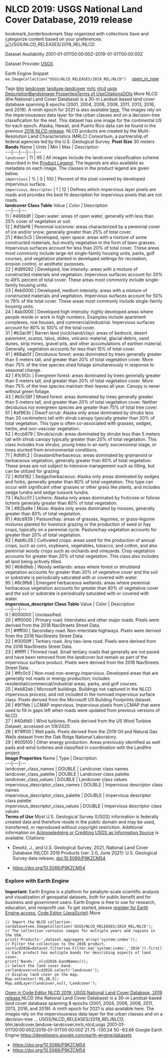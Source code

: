  
#  NLCD 2019: USGS National Land Cover Database, 2019 release 
bookmark_borderbookmark Stay organized with collections  Save and categorize content based on your preferences.
![USGS/NLCD_RELEASES/2019_REL/NLCD](https://developers.google.com/earth-engine/datasets/images/USGS/USGS_NLCD_RELEASES_2019_REL_NLCD_sample.png) 

Dataset Availability
    2001-01-01T00:00:00Z–2019-01-01T00:00:00Z 

Dataset Provider
     [ USGS ](https://www.mrlc.gov) 

Earth Engine Snippet
     `    ee.ImageCollection("USGS/NLCD_RELEASES/2019_REL/NLCD")   ` [ open_in_new ](https://code.earthengine.google.com/?scriptPath=Examples:Datasets/USGS/USGS_NLCD_RELEASES_2019_REL_NLCD) 

Tags
     [blm](https://developers.google.com/earth-engine/datasets/tags/blm) [landcover](https://developers.google.com/earth-engine/datasets/tags/landcover) [landuse-landcover](https://developers.google.com/earth-engine/datasets/tags/landuse-landcover) [mrlc](https://developers.google.com/earth-engine/datasets/tags/mrlc) [nlcd](https://developers.google.com/earth-engine/datasets/tags/nlcd) [usgs](https://developers.google.com/earth-engine/datasets/tags/usgs)
[Description](https://developers.google.com/earth-engine/datasets/catalog/USGS_NLCD_RELEASES_2019_REL_NLCD#description)[Bands](https://developers.google.com/earth-engine/datasets/catalog/USGS_NLCD_RELEASES_2019_REL_NLCD#bands)[Image Properties](https://developers.google.com/earth-engine/datasets/catalog/USGS_NLCD_RELEASES_2019_REL_NLCD#image-properties)[Terms of Use](https://developers.google.com/earth-engine/datasets/catalog/USGS_NLCD_RELEASES_2019_REL_NLCD#terms-of-use)[Citations](https://developers.google.com/earth-engine/datasets/catalog/USGS_NLCD_RELEASES_2019_REL_NLCD#citations)[DOIs](https://developers.google.com/earth-engine/datasets/catalog/USGS_NLCD_RELEASES_2019_REL_NLCD#dois) More
NLCD (the National Land Cover Database) is a 30-m Landsat-based land cover database spanning 8 epochs (2001, 2004, 2006, 2008, 2011, 2013, 2016, and 2019). A ninth epoch for 2021 is also available [here](https://developers.google.com/earth-engine/datasets/catalog/USGS_NLCD_RELEASES_2021_REL_NLCD). The images rely on the imperviousness data layer for the urban classes and on a decision-tree classification for the rest.
This dataset has one image for the continental US for each epoch. Alaska, Hawaii, and Puerto Rico data can be found in the previous [2016 NLCD release](https://developers.google.com/earth-engine/datasets/catalog/USGS_NLCD_RELEASES_2016_REL).
NLCD products are created by the Multi-Resolution Land Characteristics (MRLC) Consortium, a partnership of federal agencies led by the U.S. Geological Survey.
**Pixel Size** 30 meters 
**Bands**
Name | Units | Min | Max | Description  
---|---|---|---|---  
`landcover` |  11  |  95  | All images include the landcover classification scheme described in the [Product Legend](https://www.mrlc.gov/data/legends/national-land-cover-database-class-legend-and-description). The legends are also available as metadata on each image. The classes in the product legend are given below.  
`impervious` | % |  0  |  100  | Percent of the pixel covered by developed impervious surface.  
`impervious_descriptor` |  1  |  12  | Defines which impervious layer pixels are roads and provides the best fit description for impervious pixels that are not roads.  
**landcover Class Table**
Value | Color | Description  
---|---|---  
11 | #466b9f | Open water: areas of open water, generally with less than 25% cover of vegetation or soil.  
12 | #d1def8 | Perennial ice/snow: areas characterized by a perennial cover of ice and/or snow, generally greater than 25% of total cover.   
21 | #dec5c5 | Developed, open space: areas with a mixture of some constructed materials, but mostly vegetation in the form of lawn grasses. Impervious surfaces account for less than 20% of total cover. These areas most commonly include large-lot single-family housing units, parks, golf courses, and vegetation planted in developed settings for recreation, erosion control, or aesthetic purposes.   
22 | #d99282 | Developed, low intensity: areas with a mixture of constructed materials and vegetation. Impervious surfaces account for 20% to 49% percent of total cover. These areas most commonly include single-family housing units.   
23 | #eb0000 | Developed, medium intensity: areas with a mixture of constructed materials and vegetation. Impervious surfaces account for 50% to 79% of the total cover. These areas most commonly include single-family housing units.   
24 | #ab0000 | Developed high intensity: highly developed areas where people reside or work in high numbers. Examples include apartment complexes, row houses, and commercial/industrial. Impervious surfaces account for 80% to 100% of the total cover.   
31 | #b3ac9f | Barren land (rock/sand/clay): areas of bedrock, desert pavement, scarps, talus, slides, volcanic material, glacial debris, sand dunes, strip mines, gravel pits, and other accumulations of earthen material. Generally, vegetation accounts for less than 15% of total cover.   
41 | #68ab5f | Deciduous forest: areas dominated by trees generally greater than 5 meters tall, and greater than 20% of total vegetation cover. More than 75% of the tree species shed foliage simultaneously in response to seasonal change.   
42 | #1c5f2c | Evergreen forest: areas dominated by trees generally greater than 5 meters tall, and greater than 20% of total vegetation cover. More than 75% of the tree species maintain their leaves all year. Canopy is never without green foliage.   
43 | #b5c58f | Mixed forest: areas dominated by trees generally greater than 5 meters tall, and greater than 20% of total vegetation cover. Neither deciduous nor evergreen species are greater than 75% of total tree cover.   
51 | #af963c | Dwarf scrub: Alaska only areas dominated by shrubs less than 20 centimeters tall with shrub canopy typically greater than 20% of total vegetation. This type is often co-associated with grasses, sedges, herbs, and non-vascular vegetation.   
52 | #ccb879 | Shrub/scrub: areas dominated by shrubs less than 5 meters tall with shrub canopy typically greater than 20% of total vegetation. This class includes true shrubs, young trees in an early successional stage, or trees stunted from environmental conditions.   
71 | #dfdfc2 | Grassland/herbaceous: areas dominated by gramanoid or herbaceous vegetation, generally greater than 80% of total vegetation. These areas are not subject to intensive management such as tilling, but can be utilized for grazing.   
72 | #d1d182 | Sedge/herbaceous: Alaska only areas dominated by sedges and forbs, generally greater than 80% of total vegetation. This type can occur with significant other grasses or other grass like plants, and includes sedge tundra and sedge tussock tundra.   
73 | #a3cc51 | Lichens: Alaska only areas dominated by fruticose or foliose lichens generally greater than 80% of total vegetation.   
74 | #82ba9e | Moss: Alaska only areas dominated by mosses, generally greater than 80% of total vegetation.  
81 | #dcd939 | Pasture/hay: areas of grasses, legumes, or grass-legume mixtures planted for livestock grazing or the production of seed or hay crops, typically on a perennial cycle. Pasture/hay vegetation accounts for greater than 20% of total vegetation.   
82 | #ab6c28 | Cultivated crops: areas used for the production of annual crops, such as corn, soybeans, vegetables, tobacco, and cotton, and also perennial woody crops such as orchards and vineyards. Crop vegetation accounts for greater than 20% of total vegetation. This class also includes all land being actively tilled.   
90 | #b8d9eb | Woody wetlands: areas where forest or shrubland vegetation accounts for greater than 20% of vegetative cover and the soil or substrate is periodically saturated with or covered with water.   
95 | #6c9fb8 | Emergent herbaceous wetlands: areas where perennial herbaceous vegetation accounts for greater than 80% of vegetative cover and the soil or substrate is periodically saturated with or covered with water.   
**impervious_descriptor Class Table**
Value | Color | Description  
---|---|---  
0 | #000000 | Unclassified.  
20 | #ff0000 | Primary road. Interstates and other major roads. Pixels were derived from the 2018 NavStreets Street Data.   
21 | #ffff00 | Secondary road. Non-interstate highways. Pixels were derived from the 2018 NavStreets Street Data.   
22 | #0000ff | Tertiary road. Any two-lane road. Pixels were derived from the 2018 NavStreets Street Data.   
23 | #ffffff | Thinned road. Small tertiary roads that generally are not paved and have been removed from the landcover but remain as part of the impervious surface product. Pixels were derived from the 2018 NavStreets Street Data.   
24 | #ffc0c5 | Non-road non-energy impervious. Developed areas that are generally not roads or energy production; includes residential/commercial/industrial areas, parks, and golf courses.   
25 | #eb82eb | Microsoft buildings. Buildings not captured in the NLCD impervious process, and not included in the nonroad impervious surface class. Pixels derived from the Microsoft US Building Footprints dataset.   
26 | #9f1feb | LCMAP impervious. Impervious pixels from LCMAP that were used to fill in gaps left when roads were updated from previous versions of NLCD.   
27 | #40dfd0 | Wind turbines. Pixels derived from the US Wind Turbine Dataset, accessed on 1/9/2020.   
28 | #79ff00 | Well pads. Pixels derived from the 2019 Oil and Natural Gas Wells dataset from the Oak Ridge National Laboratory.   
29 | #005f00 | Other energy production. Areas previously identified as well pads and wind turbines and classified in coordination with the Landfire project.   
**Image Properties**
Name | Type | Description  
---|---|---  
landcover_class_names | DOUBLE | Landcover class names  
landcover_class_palette | DOUBLE | Landcover class palette  
landcover_class_values | DOUBLE | Landcover class values  
impervious_descriptor_class_names | DOUBLE | Impervious descriptor class names  
impervious_descriptor_class_palette | DOUBLE | Impervious descriptor class palette  
impervious_descriptor_class_values | DOUBLE | Impervious descriptor class values  
**Terms of Use**
Most U.S. Geological Survey (USGS) information is federally created data and therefore reside in the public domain and may be used, transferred, or reproduced without copyright restriction. Additional information on [Acknowledging or Crediting USGS as Information Source](https://www.usgs.gov/centers/eros/data-citation) is available.
Citations:
  * Dewitz, J., and U.S. Geological Survey, 2021, National Land Cover Database (NLCD) 2019 Products (ver. 2.0, June 2021): U.S. Geological Survey data release, [doi:10.5066/P9KZCM54](https://doi.org/10.5066/P9KZCM54)


  * [ https://doi.org/10.5066/P9KZCM54 ](https://doi.org/10.5066/P9KZCM54)


### Explore with Earth Engine
**Important:** Earth Engine is a platform for petabyte-scale scientific analysis and visualization of geospatial datasets, both for public benefit and for business and government users. Earth Engine is free to use for research, education, and nonprofit use. To get started, please [register for Earth Engine access.](https://console.cloud.google.com/earth-engine)
[Code Editor (JavaScript)](https://developers.google.com/earth-engine/datasets/catalog/USGS_NLCD_RELEASES_2019_REL_NLCD#code-editor-javascript-sample) More
```
// Import the NLCD collection.
vardataset=ee.ImageCollection('USGS/NLCD_RELEASES/2019_REL/NLCD');
// The collection contains images for multiple years and regions in the USA.
print('Products:',dataset.aggregate_array('system:index'));
// Filter the collection to the 2016 product.
varnlcd2016=dataset.filter(ee.Filter.eq('system:index','2016')).first();
// Each product has multiple bands for describing aspects of land cover.
print('Bands:',nlcd2016.bandNames());
// Select the land cover band.
varlandcover=nlcd2016.select('landcover');
// Display land cover on the map.
Map.setCenter(-95,38,5);
Map.addLayer(landcover,null,'Landcover');
```
[ Open in Code Editor ](https://code.earthengine.google.com/?scriptPath=Examples:Datasets/USGS/USGS_NLCD_RELEASES_2019_REL_NLCD)
[ NLCD 2019: USGS National Land Cover Database, 2019 release ](https://developers.google.com/earth-engine/datasets/catalog/USGS_NLCD_RELEASES_2019_REL_NLCD)
NLCD (the National Land Cover Database) is a 30-m Landsat-based land cover database spanning 8 epochs (2001, 2004, 2006, 2008, 2011, 2013, 2016, and 2019). A ninth epoch for 2021 is also available here. The images rely on the imperviousness data layer for the urban classes and on a decision-tree …
USGS/NLCD_RELEASES/2019_REL/NLCD, blm,landcover,landuse-landcover,mrlc,nlcd,usgs 
2001-01-01T00:00:00Z/2019-01-01T00:00:00Z
21.75 -130.24 50 -63.66 
Google Earth Engine
https://developers.google.com/earth-engine/datasets
  * [ https://doi.org/10.5066/P9KZCM54 ](https://doi.org/https://www.mrlc.gov)
  * [ https://doi.org/10.5066/P9KZCM54 ](https://doi.org/https://developers.google.com/earth-engine/datasets/catalog/USGS_NLCD_RELEASES_2019_REL_NLCD)


